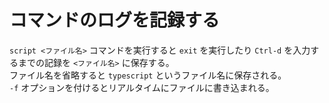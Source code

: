 # コマンドのログを記録する

`script <ファイル名>` コマンドを実行すると `exit` を実行したり `Ctrl-d` を入力するまでの記録を `<ファイル名>` に保存する。   
ファイル名を省略すると `typescript` というファイル名に保存される。  
`-f` オプションを付けるとリアルタイムにファイルに書き込まれる。
